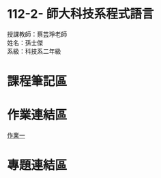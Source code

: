 # 112-2- 師大科技系程式語言
授課教師：蔡芸琤老師  
姓名：孫士傑  
系級：科技系二年級  
# 課程筆記區
# 作業連結區  
[作業一]([https://jaison5.github.io/mymyweb/](https://youtu.be/ynqkusMk8qo?si=1-ZUpwTDDGbFBdHV)https://youtu.be/ynqkusMk8qo?si=1-ZUpwTDDGbFBdHV) 
# 專題連結區
